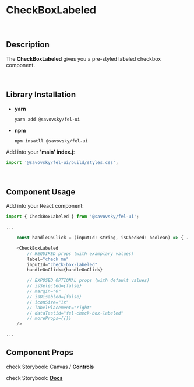 # CheckBoxLabeled

&nbsp;

## Description

The **CheckBoxLabeled** gives you a pre-styled labeled checkbox component.

&nbsp;

## Library Installation

- **yarn**

    `yarn add @savovsky/fel-ui`

- **npm**

    `npm insatll @savovsky/fel-ui`

Add into your **'main' index.j**:

```javascript
import '@savovsky/fel-ui/build/styles.css';
```

&nbsp;

## Component Usage

Add into your React component:

```javascript
import { CheckBoxLabeled } from '@savovsky/fel-ui';

...

    const handleOnClick = (inputId: string, isChecked: boolean) => { ... };

    <CheckBoxLabeled
        // REQUIRED props (with examplary values)
        label="check me"
        inputId="check-box-labeled"
        handleOnClick={handleOnClick}

        // EXPOSED OPTIONAL props (with default values)
        // isSelected={false}
        // margin="0"
        // isDisabled={false}
        // iconSize="1x"
        // labelPlacement="right"
        // dataTestid="fel-check-box-labeled"
        // moreProps={{}}
    />

...
```

## Component Props

check Storybook: Canvas / **Controls**

check Storybook: [**Docs**](https://www.savovsky.com/fel/?path=/docs/ui-checkboxes-checkboxlabeled--default)

&nbsp;
